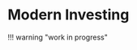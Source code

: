 # Modern Investing

!!! warning "work in progress"

<!--

https://www.uncerto.com/only-the-strong-survive

-->
